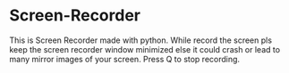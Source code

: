 # Screen-Recorder
This is Screen Recorder made with python. While record the screen pls keep the screen recorder window minimized else it could crash or lead to many mirror images of your screen. Press Q to stop recording.
